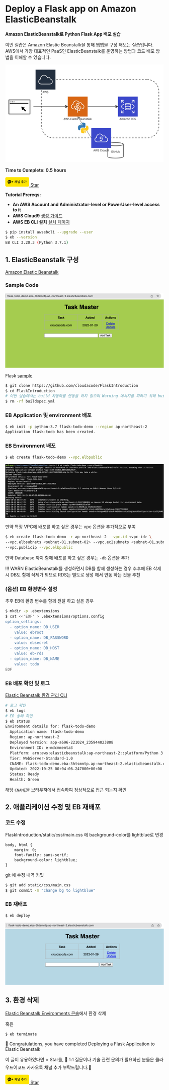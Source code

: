 # Deploy a Flask app on Amazon ElasticBeanstalk

**Amazon ElasticBeanstalk로 Python Flask App 배포 실습**

이번 실습은 Amazon Elastic Beanstalk을 통해 웹앱을 구성 해보는 실습입니다. AWS에서 가장 대표적인 PaaS인 ElasticBeanstalk를 운영하는 방법과 코드 배포 방법을 이해할 수 있습니다.

![eb-flask-todo-architecture](./assets/eb-flask-todo-architecture.jpg)

**Time to Complete: 0.5 hours**

<div>
<a id="channel-add-button" target="_blank" href="http://pf.kakao.com/_nxoaTs">
  <img src="../../../assets/channel_add_small.png" alt="kakao channel add button"/>
</a>
<a class="github-button" href="https://github.com/cloudacode/tutorials" data-icon="octicon-star" data-size="large" data-show-count="true" aria-label="Star cloudacode/tutorials on GitHub">Star</a>
</div>

**Tutorial Prereqs:**

* **An AWS Account and Administrator-level or PowerUser-level access to it**
* **AWS Cloud9**
[생성 가이드](./cloud9-python-docker.md)
* **AWS EB CLI 설치**
[설치 페이지](https://docs.aws.amazon.com/ko_kr/elasticbeanstalk/latest/dg/eb-cli3-install-advanced.html)
```bash
$ pip install awsebcli --upgrade --user
$ eb --version
EB CLI 3.20.3 (Python 3.7.1)
```

## 1. ElasticBeanstalk 구성

[Amazon Elastic Beanstalk](https://ap-northeast-2.console.aws.amazon.com/elasticbeanstalk/home?region=ap-northeast-2#/welcome)

### Sample Code
![eb-flask-todo-demo-webpage](./assets/eb-flask-todo-demo-webpage.png)

Flask [sample](https://github.com/cloudacode/FlaskIntroduction)
```bash
$ git clone https://github.com/cloudacode/FlaskIntroduction
$ cd FlaskIntroduction
# 이번 실습에서는 build 자동화를 연동을 하지 않으며 Warning 메시지를 피하기 위해 buildspec 파일 삭제
$ rm -rf buildspec.yml
```

### EB Application 및 environment 배포

```bash
$ eb init -p python-3.7 flask-todo-demo --region ap-northeast-2
Application flask-todo has been created.
```

### EB Environment 배포

```bash
$ eb create flask-todo-demo --vpc.elbpublic
```
![eb-flask-todo-demo-output](./assets/eb-flask-todo-demo-output.png)

만약 특정 VPC에 배포를 하고 싶은 경우는 vpc 옵션을 추가적으로 부여

```bash
$ eb create flask-todo-demo -r ap-northeast-2 --vpc.id <vpc-id> \
--vpc.elbsubnets <subnet-01,subnet-02> --vpc.ec2subnets <subnet-01,subnet-02> \
--vpc.publicip --vpc.elbpublic
```

만약 Database 까지 함께 배포를 하고 싶은 경우는 `-db` 옵션을 추가

!!! WARN
    ElasticBeanstalk를 생성하면서 DB를 함께 생성하는 경우 추후에 EB 삭제시 DB도 함께 삭제가 되므로 RDS는 별도로 생성 해서 연동 하는 것을 추천

### (옵션) EB 환경변수 설정

추후 EB에 환경 변수를 함께 전달 하고 싶은 경우

```bash
$ mkdir -p .ebextensions
$ cat <<'EOF' > .ebextensions/options.config
option_settings:
  - option_name: DB_USER
    value: ebroot
  - option_name: DB_PASSWORD
    value: ebsecret
  - option_name: DB_HOST
    value: eb-rds
  - option_name: DB_NAME
    value: todo
EOF
```

### EB 배포 확인 및 로그

[Elastic Beanstalk 환경 관리 CLI](https://docs.aws.amazon.com/ko_kr/elasticbeanstalk/latest/dg/eb-cli3-getting-started.html#ebcli3-basics-create)

```bash
# 로그 확인
$ eb logs
# EB 상태 확인
$ eb status
Environment details for: flask-todo-demo
  Application name: flask-todo-demo
  Region: ap-northeast-2
  Deployed Version: app-a696-221024_235944023808
  Environment ID: e-mdcmmemta3
  Platform: arn:aws:elasticbeanstalk:ap-northeast-2::platform/Python 3.7 running on 64bit Amazon Linux 2/3.4.0
  Tier: WebServer-Standard-1.0
  CNAME: flask-todo-demo.eba-3htsmntp.ap-northeast-2.elasticbeanstalk.com
  Updated: 2022-10-25 00:04:06.247000+00:00
  Status: Ready
  Health: Green
```

해당 `CNAME`을 브라우저에서 접속하여 정상적으로 접근 되는지 확인


## 2. 애플리케이션 수정 및 EB 재배포

### 코드 수정

FlaskIntroduction/static/css/main.css 에 background-color를 lightblue로 변경

```
body, html {
    margin: 0;
    font-family: sans-serif;
    background-color: lightblue;
}
```

git 에 수정 내역 커밋
```bash
$ git add static/css/main.css
$ git commit -m "change bg to lightblue"
```

### EB 재배포

```bash
$ eb deploy
```
![eb-flask-todo-demo-webpage-updated](./assets/eb-flask-todo-demo-webpage-updated.png)


## 3. 환경 삭제

[Elastic Beanstalk Environments 콘솔](https://ap-northeast-2.console.aws.amazon.com/elasticbeanstalk/home?region=ap-northeast-2#/environments)에서 환경 삭제

혹은
```bash
$ eb terminate
```

🎉 Congratulations, you have completed Deploying a Flask Application to Elastic Beanstalk

이 글이 유용하였다면 ⭐ Star를, 💬 1:1 질문이나 기술 관련 문의가 필요하신 분들은 클라우드어코드 카카오톡 채널 추가 부탁드립니다.🤗

<div>
<a id="channel-add-button" target="_blank" href="http://pf.kakao.com/_nxoaTs">
  <img src="../../../assets/channel_add_small.png" alt="kakao channel add button"/>
</a>
<a class="github-button" href="https://github.com/cloudacode/tutorials" data-icon="octicon-star" data-size="large" data-show-count="true" aria-label="Star cloudacode/tutorials on GitHub">Star</a>
</div>

<script async defer src="https://buttons.github.io/buttons.js"></script>
